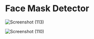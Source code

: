 # Face Mask Detector

![Screenshot (113)](https://github.com/user-attachments/assets/7d0adc85-05f6-4517-978e-cca80be2bc08)

![Screenshot (110)](https://github.com/user-attachments/assets/cac37af1-391b-4b02-a5b7-ce40033e59de)
